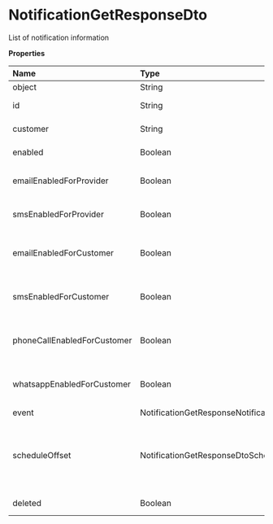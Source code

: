 # NotificationGetResponseDto

List of notification information

**Properties**

| Name                        | Type                                     | Required | Description                                                                                                                                          |
| :-------------------------- | :--------------------------------------- | :------- | :--------------------------------------------------------------------------------------------------------------------------------------------------- |
| object                      | String                                   | ❌       | Object type                                                                                                                                          |
| id                          | String                                   | ❌       | Unique notification identifier                                                                                                                       |
| customer                    | String                                   | ❌       | Unique customer identifier                                                                                                                           |
| enabled                     | Boolean                                  | ❌       | Indicates whether notification is enabled                                                                                                            |
| emailEnabledForProvider     | Boolean                                  | ❌       | Indicates whether the email sent to you is enabled or disabled                                                                                       |
| smsEnabledForProvider       | Boolean                                  | ❌       | Indicates whether the SMS sent to you is enabled or disabled                                                                                         |
| emailEnabledForCustomer     | Boolean                                  | ❌       | Indicates whether the email sent to the customer is enabled or disabled                                                                              |
| smsEnabledForCustomer       | Boolean                                  | ❌       | Indicates whether the SMS sent to the customer is enabled or disabled                                                                                |
| phoneCallEnabledForCustomer | Boolean                                  | ❌       | Indicates whether voice notification to the customer is enabled or disabled                                                                          |
| whatsappEnabledForCustomer  | Boolean                                  | ❌       | Indicates whether the WhatsApp notification sent to the customer is enabled or disabled                                                              |
| event                       | NotificationGetResponseNotificationEvent | ❌       | Kind of event                                                                                                                                        |
| scheduleOffset              | NotificationGetResponseDtoScheduleOffset | ❌       | Specifies how many days before the due date the notification must be sent. Valid only for the `PAYMENT_DUEDATE_WARNING` and `PAYMENT_OVERDUE` events |
| deleted                     | Boolean                                  | ❌       | Indicates whether the notification was deleted                                                                                                       |

<!-- This file was generated by liblab | https://liblab.com/ -->
